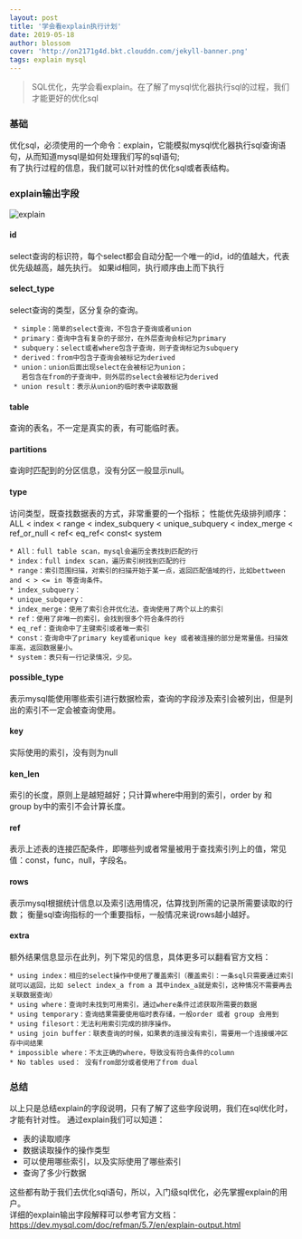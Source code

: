 ```yaml
---
layout: post
title: '学会看explain执行计划'
date: 2019-05-18
author: blossom
cover: 'http://on2171g4d.bkt.clouddn.com/jekyll-banner.png'
tags: explain mysql
---
```


> SQL优化，先学会看explain。在了解了mysql优化器执行sql的过程，我们才能更好的优化sql

### 基础
优化sql，必须使用的一个命令：explain，它能模拟mysql优化器执行sql查询语句，从而知道mysql是如何处理我们写的sql语句;
<br>有了执行过程的信息，我们就可以针对性的优化sql或者表结构。

### explain输出字段
![explain](https://blossom102er.github.io/assets/img/explain2.png)
#### id
select查询的标识符，每个select都会自动分配一个唯一的id，id的值越大，代表优先级越高，越先执行。
如果id相同，执行顺序由上而下执行
#### select_type
select查询的类型，区分复杂的查询。

     * simple：简单的select查询，不包含子查询或者union
     * primary：查询中含有复杂的子部分，在外层查询会标记为primary
     * subquery：select或者where包含子查询，则子查询标记为subquery
     * derived：from中包含子查询会被标记为derived
     * union：union后面出现select在会被标记为union；
       若包含在from的子查询中，则外层的select会被标记为derived
     * union result：表示从union的临时表中读取数据
     
#### table
查询的表名，不一定是真实的表，有可能临时表。
#### partitions
查询时匹配到的分区信息，没有分区一般显示null。
#### type
访问类型，既查找数据表的方式，非常重要的一个指标；
性能优先级排列顺序： ALL < index < range < index_subquery < unique_subquery < index_merge < ref_or_null < ref< eq_ref< const< system

    * All：full table scan，mysql会遍历全表找到匹配的行
    * index：full index scan，遍历索引树找到匹配的行
    * range：索引范围扫描，对索引的扫描开始于某一点，返回匹配值域的行，比如bettween and < > <= in 等查询条件。
    * index_subquery：
    * unique_subquery：
    * index_merge：使用了索引合并优化法，查询使用了两个以上的索引
    * ref：使用了非唯一的索引，会找到很多个符合条件的行
    * eq_ref：查询命中了主键索引或者唯一索引
    * const：查询命中了primary key或者unique key 或者被连接的部分是常量值。扫描效率高，返回数据量小。
    * system：表只有一行记录情况，少见。    
  
#### possible_type
表示mysql能使用哪些索引进行数据检索，查询的字段涉及索引会被列出，但是列出的索引不一定会被查询使用。
#### key
实际使用的索引，没有则为null
#### ken_len
索引的长度，原则上是越短越好；只计算where中用到的索引，order by 和 group by中的索引不会计算长度。
#### ref
表示上述表的连接匹配条件，即哪些列或者常量被用于查找索引列上的值，常见值：const，func，null，字段名。
#### rows
表示mysql根据统计信息以及索引选用情况，估算找到所需的记录所需要读取的行数；
衡量sql查询指标的一个重要指标，一般情况来说rows越小越好。
#### extra
额外结果信息显示在此列，列下常见的信息，具体更多可以翻看官方文档：

    * using index：相应的select操作中使用了覆盖索引（覆盖索引：一条sql只需要通过索引就可以返回，比如 select index_a from a 其中index_a就是索引，这种情况不需要再去关联数据查询）
    * using where：查询时未找到可用索引，通过where条件过滤获取所需要的数据
    * using temporary：查询结果需要使用临时表存储，一般order 或者 group 会用到
    * using filesort：无法利用索引完成的排序操作。
    * using join buffer：联表查询的时候，如果表的连接没有索引，需要用一个连接缓冲区存中间结果
    * impossible where：不太正确的where，导致没有符合条件的column
    * No tables used： 没有from部分或者使用了from dual

### 总结
以上只是总结explain的字段说明，只有了解了这些字段说明，我们在sql优化时，才能有针对性。
通过explain我们可以知道：
* 表的读取顺序
* 数据读取操作的操作类型
* 可以使用哪些索引，以及实际使用了哪些索引
* 查询了多少行数据

这些都有助于我们去优化sql语句，所以，入门级sql优化，必先掌握explain的用户。
<br>详细的explain输出字段解释可以参考官方文档：https://dev.mysql.com/doc/refman/5.7/en/explain-output.html
